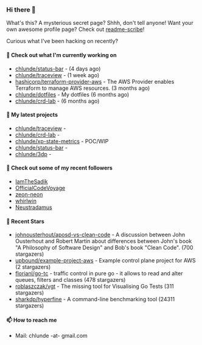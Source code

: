 ### Hi there 👋

What's this? A mysterious secret page? Shhh, don't tell anyone!
Want your own awesome profile page? Check out [readme-scribe](https://github.com/muesli/readme-scribe)!

Curious what I've been hacking on recently?

#### 👷 Check out what I'm currently working on

- [chlunde/status-bar](https://github.com/chlunde/status-bar) -  (4 days ago)
- [chlunde/traceview](https://github.com/chlunde/traceview) -  (1 week ago)
- [hashicorp/terraform-provider-aws](https://github.com/hashicorp/terraform-provider-aws) - The AWS Provider enables Terraform to manage AWS resources. (3 months ago)
- [chlunde/dotfiles](https://github.com/chlunde/dotfiles) - My dotfiles (6 months ago)
- [chlunde/crd-lab](https://github.com/chlunde/crd-lab) -  (6 months ago)

#### 🌱 My latest projects

- [chlunde/traceview](https://github.com/chlunde/traceview) - 
- [chlunde/crd-lab](https://github.com/chlunde/crd-lab) - 
- [chlunde/xp-state-metrics](https://github.com/chlunde/xp-state-metrics) - POC/WIP
- [chlunde/status-bar](https://github.com/chlunde/status-bar) - 
- [chlunde/3dp](https://github.com/chlunde/3dp) - 



#### 👯 Check out some of my recent followers

- [IamTheSadik](https://github.com/IamTheSadik)
- [OfficialCodeVoyage](https://github.com/OfficialCodeVoyage)
- [zeon-neon](https://github.com/zeon-neon)
- [whirlwin](https://github.com/whirlwin)
- [Neustradamus](https://github.com/Neustradamus)

#### 🌟 Recent Stars

- [johnousterhout/aposd-vs-clean-code](https://github.com/johnousterhout/aposd-vs-clean-code) - A discussion between John Ousterhout and Robert Martin about differences between John&#39;s book &#34;A Philosophy of Software Design&#34; and Bob&#39;s book &#34;Clean Code&#34;. (700 stargazers)
- [upbound/example-project-aws](https://github.com/upbound/example-project-aws) - Example control plane project for AWS (2 stargazers)
- [florianl/go-tc](https://github.com/florianl/go-tc) - traffic control in pure go - it allows to read and alter queues, filters and classes (478 stargazers)
- [roblaszczak/vgt](https://github.com/roblaszczak/vgt) - The missing tool for Visualising Go Tests (311 stargazers)
- [sharkdp/hyperfine](https://github.com/sharkdp/hyperfine) - A command-line benchmarking tool (24311 stargazers)

#### 📫 How to reach me

- Mail: chlunde -at- gmail.com
